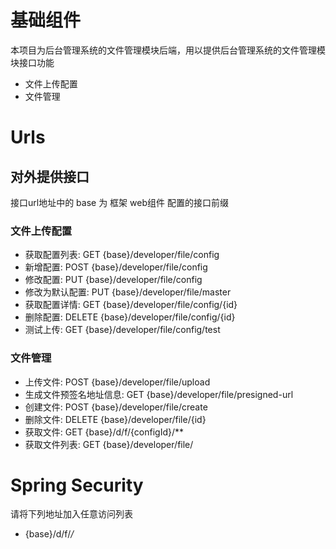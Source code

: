 # 基础组件

本项目为后台管理系统的文件管理模块后端，用以提供后台管理系统的文件管理模块接口功能

- 文件上传配置
- 文件管理

# Urls

## 对外提供接口

接口url地址中的 base 为 框架 web组件 配置的接口前缀

### 文件上传配置

- 获取配置列表: GET {base}/developer/file/config
- 新增配置: POST {base}/developer/file/config
- 修改配置: PUT {base}/developer/file/config
- 修改为默认配置: PUT {base}/developer/file/master
- 获取配置详情: GET {base}/developer/file/config/{id}
- 删除配置: DELETE {base}/developer/file/config/{id}
- 测试上传: GET {base}/developer/file/config/test

### 文件管理

- 上传文件: POST {base}/developer/file/upload
- 生成文件预签名地址信息: GET {base}/developer/file/presigned-url
- 创建文件: POST {base}/developer/file/create
- 删除文件: DELETE {base}/developer/file/{id}
- 获取文件: GET {base}/d/f/{configId}/**
- 获取文件列表: GET {base}/developer/file/

# Spring Security

请将下列地址加入任意访问列表

- {base}/d/f/*/*

